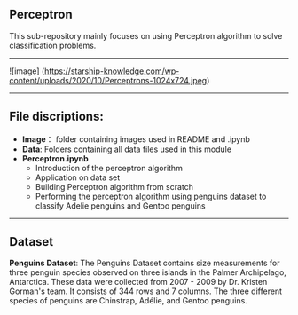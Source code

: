 ## Perceptron

This sub-repository mainly focuses on using Perceptron algorithm to solve classification problems.

---
![image] (https://starship-knowledge.com/wp-content/uploads/2020/10/Perceptrons-1024x724.jpeg)

---
## File discriptions:
* **Image**： folder containing images used in README and .ipynb
* **Data**: Folders containing all data files used in this module
* **Perceptron.ipynb**
  - Introduction of the perceptron algorithm
   - Application on data set
    - Building Perceptron algorithm from scratch
    - Performing the perceptron algorithm using penguins dataset to classify Adelie penguins and Gentoo penguins

---
## Dataset
**Penguins Dataset**:
The Penguins Dataset contains size measurements for three penguin species observed on three islands in the Palmer Archipelago, Antarctica. These data were collected from 2007 - 2009 by Dr. Kristen Gorman's team. It consists of 344 rows and 7 columns. The three different species of penguins are Chinstrap, Adélie, and Gentoo penguins.
